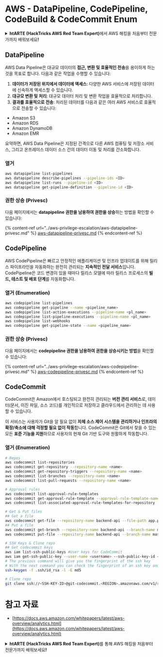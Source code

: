 # AWS - DataPipeline, CodePipeline, CodeBuild & CodeCommit Enum

<details>

<summary><strong>htARTE (HackTricks AWS Red Team Expert)</strong>에서 AWS 해킹을 처음부터 전문가까지 배워보세요<strong>!</strong></summary>

HackTricks를 지원하는 다른 방법:

* **회사를 HackTricks에서 광고하거나 HackTricks를 PDF로 다운로드**하려면 [**SUBSCRIPTION PLANS**](https://github.com/sponsors/carlospolop)를 확인하세요!
* [**공식 PEASS & HackTricks 스웨그**](https://peass.creator-spring.com)를 얻으세요.
* [**The PEASS Family**](https://opensea.io/collection/the-peass-family)를 발견하세요. 독점적인 [**NFTs**](https://opensea.io/collection/the-peass-family) 컬렉션입니다.
* 💬 [**Discord 그룹**](https://discord.gg/hRep4RUj7f) 또는 [**텔레그램 그룹**](https://t.me/peass)에 **참여**하거나 **Twitter** 🐦 [**@hacktricks_live**](https://twitter.com/hacktricks_live)**를** **팔로우**하세요.
* **Hacking 트릭을 공유하려면** [**HackTricks**](https://github.com/carlospolop/hacktricks) 및 [**HackTricks Cloud**](https://github.com/carlospolop/hacktricks-cloud) github 저장소에 PR을 제출하세요.

</details>

## DataPipeline

AWS Data Pipeline은 대규모 데이터의 **접근, 변환 및 효율적인 전송**을 용이하게 하는 것을 목표로 합니다. 다음과 같은 작업을 수행할 수 있습니다:

1. **데이터가 저장된 위치에서 데이터에 액세스**: 다양한 AWS 서비스에 저장된 데이터에 신속하게 액세스할 수 있습니다.
2. **대규모 변환 및 처리**: 대규모 데이터 처리 및 변환 작업을 효율적으로 처리합니다.
3. **결과를 효율적으로 전송**: 처리된 데이터를 다음과 같은 여러 AWS 서비스로 효율적으로 전송할 수 있습니다:
- Amazon S3
- Amazon RDS
- Amazon DynamoDB
- Amazon EMR

요약하면, AWS Data Pipeline은 지정된 간격으로 다른 AWS 컴퓨팅 및 저장소 서비스, 그리고 온프레미스 데이터 소스 간의 데이터 이동 및 처리를 간소화합니다.

### 열거
```bash
aws datapipeline list-pipelines
aws datapipeline describe-pipelines --pipeline-ids <ID>
aws datapipeline list-runs --pipeline-id <ID>
aws datapipeline get-pipeline-definition --pipeline-id <ID>
```
### 권한 상승 (Privesc)

다음 페이지에서는 **datapipeline 권한을 남용하여 권한을 상승**하는 방법을 확인할 수 있습니다:

{% content-ref url="../aws-privilege-escalation/aws-datapipeline-privesc.md" %}
[aws-datapipeline-privesc.md](../aws-privilege-escalation/aws-datapipeline-privesc.md)
{% endcontent-ref %}

## CodePipeline

AWS CodePipeline은 빠르고 안정적인 애플리케이션 및 인프라 업데이트를 위해 릴리스 파이프라인을 자동화하는 완전히 관리되는 **지속적인 전달 서비스**입니다. CodePipeline은 코드 변경이 있을 때마다 릴리스 모델에 따라 릴리스 프로세스의 **빌드, 테스트 및 배포 단계**를 자동화합니다.

### 열거 (Enumeration)
```bash
aws codepipeline list-pipelines
aws codepipeline get-pipeline --name <pipeline_name>
aws codepipeline list-action-executions --pipeline-name <pl_name>
aws codepipeline list-pipeline-executions --pipeline-name <pl_name>
aws codepipeline list-webhooks
aws codepipeline get-pipeline-state --name <pipeline_name>
```
### 권한 상승 (Privesc)

다음 페이지에서는 **codepipeline 권한을 남용하여 권한을 상승시키는 방법**을 확인할 수 있습니다:

{% content-ref url="../aws-privilege-escalation/aws-codepipeline-privesc.md" %}
[aws-codepipeline-privesc.md](../aws-privilege-escalation/aws-codepipeline-privesc.md)
{% endcontent-ref %}

## CodeCommit

CodeCommit은 Amazon에서 호스팅되고 완전히 관리되는 **버전 관리 서비스**로, 데이터(문서, 이진 파일, 소스 코드)를 개인적으로 저장하고 클라우드에서 관리하는 데 사용할 수 있습니다.

이 서비스는 사용자가 Git을 알 필요 없이 **자체 소스 제어 시스템을 관리하거나 인프라의 확장/축소에 대해 걱정할 필요 없이 작동**합니다. CodeCommit은 Git에서 찾을 수 있는 모든 **표준 기능을 지원**하므로 사용자의 현재 Git 기반 도구와 원활하게 작동합니다.

### 열거 (Enumeration)
```bash
# Repos
aws codecommit list-repositories
aws codecommit get-repository --repository-name <name>
aws codecommit get-repository-triggers --repository-name <name>
aws codecommit list-branches --repository-name <name>
aws codecommit list-pull-requests --repository-name <name>

# Approval rules
aws codecommit list-approval-rule-templates
aws codecommit get-approval-rule-template --approval-rule-template-name <name>
aws codecommit list-associated-approval-rule-templates-for-repository --repository-name <name>

# Get & Put files
## Get a file
aws codecommit get-file --repository-name backend-api --file-path app.py
## Put a file
aws codecommit get-branch --repository-name backend-api --branch-name master
aws codecommit put-file --repository-name backend-api --branch-name master --file-content fileb://./app.py --file-path app.py --parent-commit-id <commit-id>

# SSH Keys & Clone repo
## Get codecommit keys
aws iam list-ssh-public-keys #User keys for CodeCommit
aws iam get-ssh-public-key --user-name <username> --ssh-public-key-id <id> --encoding SSH #Get public key with metadata
# The previous command will give you the fingerprint of the ssh key
# With the next command you can check the fingerprint of an ssh key and compare them
ssh-keygen -f .ssh/id_rsa -l -E md5

# Clone repo
git clone ssh://<SSH-KEY-ID>@git-codecommit.<REGION>.amazonaws.com/v1/repos/<repo-name>
```
# 참고 자료
* [https://docs.aws.amazon.com/whitepapers/latest/aws-overview/analytics.html](https://docs.aws.amazon.com/whitepapers/latest/aws-overview/analytics.html)

<details>

<summary><strong>htARTE (HackTricks AWS Red Team Expert)</strong>를 통해 AWS 해킹을 처음부터 전문가까지 배워보세요<strong>!</strong></summary>

HackTricks를 지원하는 다른 방법:

* **회사를 HackTricks에서 광고하거나 HackTricks를 PDF로 다운로드**하려면 [**SUBSCRIPTION PLANS**](https://github.com/sponsors/carlospolop)를 확인하세요!
* [**공식 PEASS & HackTricks 스웨그**](https://peass.creator-spring.com)를 얻으세요.
* 독점적인 [**NFTs**](https://opensea.io/collection/the-peass-family) 컬렉션인 [**The PEASS Family**](https://opensea.io/collection/the-peass-family)를 발견하세요.
* 💬 [**Discord 그룹**](https://discord.gg/hRep4RUj7f) 또는 [**텔레그램 그룹**](https://t.me/peass)에 **참여**하거나 **Twitter** 🐦 [**@hacktricks_live**](https://twitter.com/hacktricks_live)를 **팔로우**하세요.
* **HackTricks**와 **HackTricks Cloud** github 저장소에 PR을 제출하여 여러분의 해킹 기법을 공유하세요.

</details>
